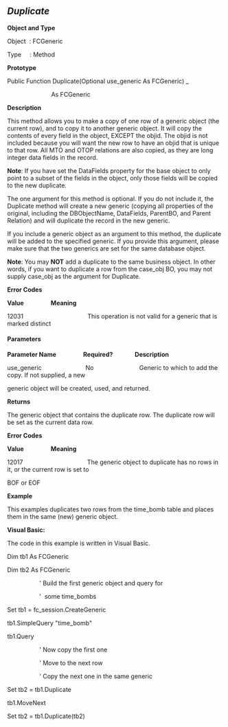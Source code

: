 _Duplicate_
-----------

**Object and Type**

Object  : FCGeneric

Type     : Method

**Prototype**

Public Function Duplicate(Optional use_generic As FCGeneric) _

                          As FCGeneric

**Description**

This method allows you to make a copy of one row of a generic object (the current row), and to copy it to another generic object. It will copy the contents of every field in the object, EXCEPT the objid. The objid is not included because you will want the new row to have an objid that is unique to that row. All MTO and OTOP relations are also copied, as they are long integer data fields in the record.

**Note**: If you have set the DataFields property for the base object to only point to a subset of the fields in the object, only those fields will be copied to the new duplicate.

The one argument for this method is optional. If you do not include it, the Duplicate method will create a new generic (copying all properties of the original, including the DBObjectName, DataFields, ParentBO, and Parent Relation) and will duplicate the record in the new generic.

If you include a generic object as an argument to this method, the duplicate will be added to the specified generic. If you provide this argument, please make sure that the two generics are set for the same database object.

**Note**: You may **NOT** add a duplicate to the same business object. In other words, if you want to duplicate a row from the case_obj BO, you may not supply case_obj as the argument for Duplicate.

**Error Codes**

**Value**                **Meaning**

12031                                      This operation is not valid for a generic that is marked distinct

#### Parameters
**Parameter Name**                **Required?**             **Description**

use_generic                          No                           Generic to which to add the copy. If not supplied, a new

generic object will be created, used, and returned.

**Returns**

The generic object that contains the duplicate row. The duplicate row will be set as the current data row.

**Error Codes**

**Value**                **Meaning**

12017                                      The generic object to duplicate has no rows in it, or the current row is set to

BOF or EOF

**Example**

This examples duplicates two rows from the time_bomb table and places them in the same (new) generic object.

**Visual Basic:**

The code in this example is written in Visual Basic.

Dim tb1 As FCGeneric

Dim tb2 As FCGeneric

                   ' Build the first generic object and query for

                   '  some time_bombs

Set tb1 = fc_session.CreateGeneric

tb1.SimpleQuery "time_bomb"

tb1.Query

                   ' Now copy the first one

                   ' Move to the next row

                   ' Copy the next one in the same generic

Set tb2 = tb1.Duplicate

tb1.MoveNext

Set tb2 = tb1.Duplicate(tb2)
